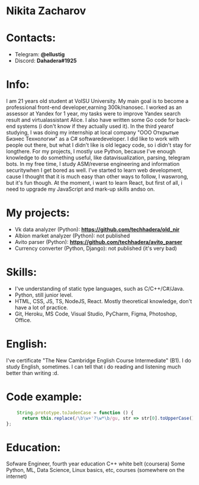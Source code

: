 # Nikita Zacharov

# Contacts:
* Telegram: __@ellustig__
* Discord: __Dahadera#1925__

# Info:
I am 21 years old student at VolSU University. My main goal is to become a professional front-end developer,earning 300k/nanosec.
I worked as an assessor at Yandex for 1 year, my tasks were to improve Yandex search result and virtualassistant Alice.
I also have written some Go code for back-end systems (i don't know if they actually used it). In the third yearof studying, I was doing my internship at local company "ООО Открытые Бизнес Технологии" as a C# softwaredeveloper.
I did like to work with people out there, but what I didn't like is old legacy code, so i didn't stay for longthere. For my projects, I mostly use Python, because I've enough knowledge to do something useful, like datavisualization, parsing, telegram bots. In my free time, I study ASM/reverse engineering and information securitywhen I get bored as well. 
I've started to learn web development, cause I thought that it is much easy than other ways to follow, I waswrong, but it's fun though.
At the moment, i want to learn React, but first of all, i need to upgrade my JavaScript and mark-up skills andso on.

# My projects:
* Vk data analyzer (Python): __https://github.com/techhadera/old_nir__
* Albion market analyzer (Python): not published
* Avito parser (Python): __https://github.com/techhadera/avito_parser__
* Currency converter (Python, Django): not published (it's very bad)

# Skills:
* I've understanding of static type languages, such as C/C++/C#/Java.
* Python, still junior level.
* HTML, CSS, JS, TS, NodeJS, React. Mostly theoretical knowledge, don't have a lot of practice.
* Git, Heroku, MS Code, Visual Studio, PyCharm, Figma, Photoshop, Office.


# English:
I've certificate "The New Cambridge English Course Intermediate" (B1). I do study English, sometimes.
I can tell that i do reading and listening much better than writing :d.


# Code example:
```javascript
    String.prototype.toJadenCase = function () {
      return this.replace(/\b\w+'?\w*\b/gu, str => str[0].toUpperCase() + str.slice(1));
};
```

# Education:
Sofware Engineer, fourth year education
C++ white belt (coursera)
Some Python, ML, Data Science, Linux basics, etc, courses (somewhere on the internet)
